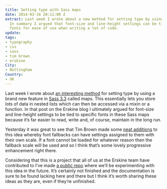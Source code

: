 ```yaml
---
title: Setting type with Sass maps
date: 2014-03-16 20:11:00 Z
extract: Last week I wrote about a new method for setting type by using Sass maps.
  In summary I argued that font-size and line-height settings can be tied to specific
  fonts for ease of use when writing a lot of code.
update: 
tags:
- typography
- css
- sass
- tim brown
- erskine
City:
- Nottingham
Country:
- UK
---
```


Last week I wrote about [an interesting method](http://erskinedesign.com/blog/setting-typographic-scale-with-sass-maps/) for setting type by using a brand new feature in [Sass 3.3](http://blog.sass-lang.com/posts/184094-sass-33-is-released) called maps. This essentially lets you store lots of data in nested lists which can then be accessed via a mixin or a function. In that post on the Erskine blog I ultimately argued for font-size and line-height settings to be tied to specific fonts in these Sass maps because it’s far easier to read, write and, of course, maintain in the long run.

Yesterday it was great to see that Tim Brown made some [neat additions](http://codepen.io/timbrown/pen/uqgJj) to this idea whereby font fallbacks can have settings assigned to them with their own scale. If a font cannot be loaded for whatever reason then the fallback scale will be used and so I think that’s some lovely progressive enhancement right there.

Considering that this is a project that all of us at the Erskine team have contributed to I’ve made [a public repo](https://github.com/ultimate-package/tools.font-scale) where we’ll be experimenting with this idea in the future. It’s certainly not finished and the documentation is sure to be found lacking here and there but I think it’s worth sharing these ideas as they are, even if they’re unfinished.
